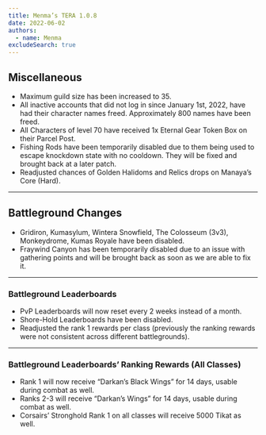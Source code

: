 ```yaml
---
title: Menma’s TERA 1.0.8
date: 2022-06-02
authors:
  - name: Menma
excludeSearch: true
---
```


## Miscellaneous
- Maximum guild size has been increased to 35.
- All inactive accounts that did not log in since January 1st, 2022, have had their character names freed. Approximately 800 names have been freed.
- All Characters of level 70 have received 1x Eternal Gear Token Box on their Parcel Post.
- Fishing Rods have been temporarily disabled due to them being used to escape knockdown state with no cooldown. They will be fixed and brought back at a later patch.
- Readjusted chances of Golden Halidoms and Relics drops on Manaya’s Core (Hard).

<hr/>

## Battleground Changes
- Gridiron, Kumasylum, Wintera Snowfield, The Colosseum (3v3), Monkeydrome, Kumas Royale have been disabled.
- Fraywind Canyon has been temporarily disabled due to an issue with gathering points and will be brought back as soon as we are able to fix it.
        
<hr/>

### Battleground Leaderboards
- PvP Leaderboards will now reset every 2 weeks instead of a month.
- Shore-Hold Leaderboards have been disabled.
- Readjusted the rank 1 rewards per class (previously the ranking rewards were not consistent across different battlegrounds).

<hr/>

### Battleground Leaderboards’ Ranking Rewards (All Classes)
- Rank 1 will now receive “Darkan’s Black Wings” for 14 days, usable during combat as well.
- Ranks 2-3 will receive “Darkan’s Wings” for 14 days, usable during combat as well.
- Corsairs’ Stronghold Rank 1 on all classes will receive 5000 Tikat as well.
